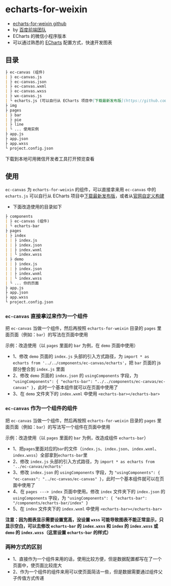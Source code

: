 # echarts-for-weixin

- [echarts-for-weixin github](https://github.com/ecomfe/echarts-for-weixin)
- by [百度前端团队](https://github.com/ecomfe)
- ECharts 的微信小程序版本
- 可以通过熟悉的 [ECharts](http://echarts.baidu.com/option.html) 配置方式，快速开发图表

## 目录

```md
├ ec-canvas (组件)
| ├ ec-canvas.js
| ├ ec-canvas.json
| ├ ec-canvas.wxml
| ├ ec-canvas.wxss
| ├ wx-canvas.js
| └ echarts.js (可以自行从 ECharts 项目中[下载最新发布版](https://github.com/ecomfe/echarts/releases)，或者从[官网自定义构建](http://echarts.baidu.com/builder.html))
├ img
├ pages
| ├ bar
| ├ pie
| ├ line
| └ ... 使用实例
├ app.js
├ app.json
├ app.wxss
└ project.config.json
```

下载到本地可用微信开发者工具打开预览查看

## 使用

`ec-canvas` 为 `echarts-for-weixin` 的组件，可以直接拿来用
`ec-canvas` 中的 `echarts.js` 可以自行从 ECharts 项目中[下载最新发布版](https://github.com/ecomfe/echarts/releases)，或者从[官网自定义构建](http://echarts.baidu.com/builder.html)

- 下面改造使用的目录如下

```md
├ components
| ├ ec-canvas (组件)
| └ echarts-bar
├ pages
| ├ index
| | ├ index.js
| | ├ index.json
| | ├ index.wxml
| | └ index.wxss
| ├ demo
| | ├ index.js
| | ├ index.json
| | ├ index.wxml
| | └ index.wxss
| └ ... 你的页面
├ app.js
├ app.json
├ app.wxss
└ project.config.json
```

### `ec-canvas` 直接拿过来作为一个组件

把 `ec-canvas` 当做一个组件，然后再按照 `echarts-for-weixin` 目录的 `pages` 里面页面（例如：`bar`）的写法在页面中使用

示例：改造使用（以 `pages` 里面的 `bar` 为例，在 `demo` 页面中使用）

- 1、修改 `demo` 页面的 `index.js` 头部的引入方式路径，为 `import * as echarts from '../../components/ec-canvas/echarts'`，把 `bar` 页面的 js 部分整合到 `index.js` 里面
- 2、修改 `demo` 页面的 `index.json` 的 `usingComponents` 字段，为 `"usingComponents": { "echarts-bar": "../../components/ec-canvas/ec-canvas" }`，此时一个基本组件就可以在页面中使用了
- 3、在 `demo` 文件夹下的 `index.wxml` 中使用 `<echarts-bar></echarts-bar>`

### `ec-canvas` 作为一个组件的组件

把 `ec-canvas` 当做一个组件，然后再按照 `echarts-for-weixin` 目录的 `pages` 里面页面（例如：`bar`）的写法写一个组件在页面中使用

示例：改造使用（以 `pages` 里面的 `bar` 为例，改造成组件 `echarts-bar`）

- 1、把`pages`里面对应的`bar`的文件（`index.js`、`index.json`、`index.wxml`、`index.wxss`）全部拿到`echarts-bar`里
- 2、修改 `index.js` 头部的引入方式路径，为 `import * as echarts from '../ec-canvas/echarts'`
- 3、修改 `index.json` 的 `usingComponents` 字段，为 `"usingComponents": { "ec-canvas": "../ec-canvas/ec-canvas" }`，此时一个基本组件就可以在页面中使用了
- 4、在 `pages ---> index` 页面中使用。修改 `index` 文件夹下的 `index.json` 的 `usingComponents` 字段，为 `"usingComponents": { "echarts-bar": "/components/echarts-bar/index" }`
- 5、在 `index` 文件夹下的 `index.wxml` 中使用 `<echarts-bar></echarts-bar>`

**注意：因为图表显示需要设置宽高，没设置 `wxss` 可能导致图表不能正常显示，只显示空白，可以去修改 `echarts-bar` 的 `index.wxss` 和 `index` 的 `index.wxss` 或 `demo` 的 `index.wxss`（这里设置 `echarts-bar` 的样式）**

### 两种方式的区别

- 1、直接作为一个组件来用的话，使用比较方便，但是数据配置都写在了一个页面中，使页面比较庞大
- 2、作为一个组件的组件来用可以使页面简洁一些，但是数据需要通过组件父子传值方式传递
